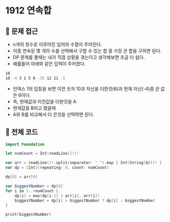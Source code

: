 # 1912 연속합

## 🍎 문제 접근
- n개의 정수로 이루어진 임의의 수열이 주어진다.
- 이중 연속된 몇 개의 수를 선택해서 구할 수 있는 합 중 가장 큰 합을 구하면 된다.
- DP 문제를 풀때는 내가 직접 상황을 겪는다고 생각해보면 조금 더 쉽다.
- 예를들어 아래와 같은 입력이 주어졌다.
```bash
10
10 -4 3 1 5 6 -35 12 21 -1
```
- 인덱스 1의 입장을 보면 이전 숫자 10과 자신을 더한것(6)과 현재 자신(-4)중 큰 값은 6이다.
- 즉, 현재값과 이전값을 더한것을 A
- 현재값을 B라고 했을때
- A와 B를 비교해서 더 큰것을 선택하면 된다.

## 🍎 전체 코드
```swift
import Foundation

let numCount = Int(readLine()!)!

var arr = readLine()!.split(separator: " ").map { Int(String($0))! }
var dp = [Int](repeating: 0, count: numCount)

dp[0] = arr[0]

var biggestNumber = dp[0]
for i in 1..<numCount {
    dp[i] = max(dp[i-1] + arr[i], arr[i])
    biggestNumber = dp[i] > biggestNumber ? dp[i] : biggestNumber
}

print(biggestNumber)
```
